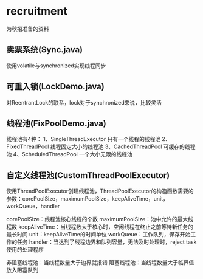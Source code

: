 # recruitment
为秋招准备的资料

## 卖票系统(Sync.java)
使用volatile与synchronized实现线程同步

## 可重入锁(LockDemo.java)
对ReentrantLock的联系，lock对于synchronized来说，比较灵活

## 线程池(FixPoolDemo.java)
线程池有4种：
1、SingleThreadExecutor 只有一个线程的线程池
2、FixedThreadPool 线程固定大小的线程池
3、CachedThreadPool 可缓存的线程池
4、ScheduledThreadPool 一个大小无限的线程池

## 自定义线程池(CustomThreadPoolExecutor)
使用ThreadPoolExecutor创建线程池，ThreadPoolExecutor的构造函数需要的参数：corePoolSize，maximumPoolSize，keepAliveTime，unit，workQueue，handler

corePoolSize：线程池核心线程的个数
maximumPoolSize：池中允许的最大线程数
keepAliveTime：当线程数大于核心时，空闲线程在终止之前等待新任务的最长时间
unit：keepAliveTime的时间单位
workQueue：工作队列，保存开始工作的任务
handler：当达到了线程边界和队列容量，无法及时处理时，reject task使用的处理程序

非阻塞线程池：当线程数量大于边界就报错
阻塞线程池：当线程数量大于临界值放入阻塞队列
